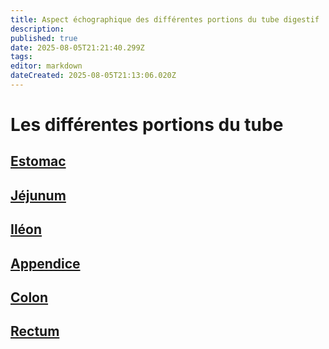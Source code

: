```yaml
---
title: Aspect échographique des différentes portions du tube digestif
description: 
published: true
date: 2025-08-05T21:21:40.299Z
tags: 
editor: markdown
dateCreated: 2025-08-05T21:13:06.020Z
---
```


# Les différentes portions du tube
## [Estomac](/bases/lesorganes/estomac)
## [Jéjunum](/bases/lesorganes/jejunum)
## [Iléon](/bases/lesorganes/Ileon)
## [Appendice](/bases/lesorganes/appendice)
## [Colon](/bases/lesorganes/colon)
## [Rectum](/bases/lesorganes/rectum)